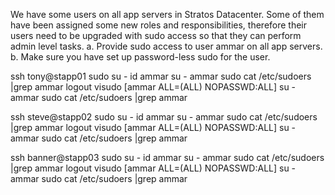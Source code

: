 We have some users on all app servers in Stratos Datacenter. Some of them have been assigned some new roles and responsibilities, therefore their users need to be upgraded with sudo access so that they can perform admin level tasks.
a. Provide sudo access to user ammar on all app servers.
b. Make sure you have set up password-less sudo for the user.

ssh tony@stapp01
sudo su -
id ammar
su - ammar
sudo cat /etc/sudoers |grep ammar
logout
visudo
[ammar      ALL=(ALL)   NOPASSWD:ALL]
su - ammar
sudo cat /etc/sudoers |grep ammar

ssh steve@stapp02
sudo su -
id ammar
su - ammar
sudo cat /etc/sudoers |grep ammar
logout
visudo
[ammar      ALL=(ALL)   NOPASSWD:ALL]
su - ammar
sudo cat /etc/sudoers |grep ammar

ssh banner@stapp03
sudo su -
id ammar
su - ammar
sudo cat /etc/sudoers |grep ammar
logout
visudo
[ammar      ALL=(ALL)   NOPASSWD:ALL]
su - ammar
sudo cat /etc/sudoers |grep ammar